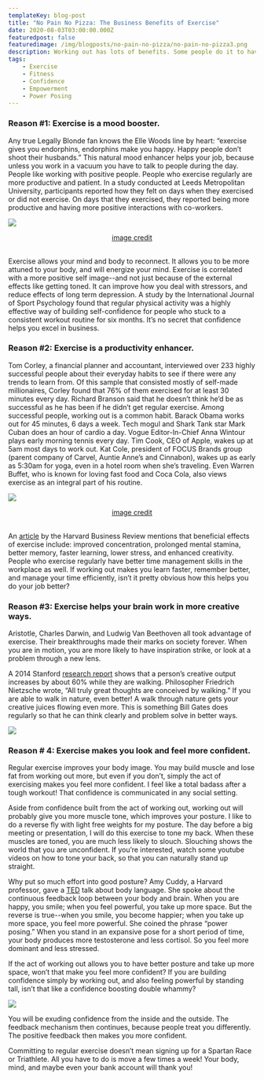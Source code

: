 ```yaml
---
templateKey: blog-post
title: "No Pain No Pizza: The Business Benefits of Exercise"
date: 2020-08-03T03:00:00.000Z
featuredpost: false
featuredimage: /img/blogposts/no-pain-no-pizza/no-pain-no-pizza3.png
description: Working out has lots of benefits. Some people do it to have a clear mind, some people do it for toned arms, some people do it so they won’t feel guilty when they indulge in cake (or pizza!). But did you know there are a few key benefits of working out that help your career? Turns out, working out is linked to making more money. I’ve listed 4 important reasons how working out will help your career, and get you more (pizza) dough.
tags:
    - Exercise
    - Fitness
    - Confidence
    - Empowerment
    - Power Posing
---
```


### Reason #1: Exercise is a mood booster. 

Any true Legally Blonde fan knows the Elle Woods line by heart: “exercise gives you endorphins, endorphins make you happy. Happy people don’t shoot their husbands.” This natural mood enhancer helps your job, because unless you work in a vacuum you have to talk to people during the day. People like working with positive people. People who exercise regularly are more productive and patient. In a study conducted at Leeds Metropolitan University, participants reported how they felt on days when they exercised or did not exercise. On days that they exercised, they reported being more productive and having more positive interactions with co-workers. 


![](/img/blogposts/no-pain-no-pizza/no-pain-no-pizza1.png#center)
<div style="text-align: center"><a href="https://4.bp.blogspot.com/-MGcEBi7jdbI/Viaazcp2p5I/AAAAAAAAA50/3Wd0rpfw1Hg/s1600/Picture%2B5_107.png">image credit</a></div><br />

Exercise allows your mind and body to reconnect. It allows you to be more attuned to your body, and will energize your mind. Exercise is correlated with a more positive self image--and not just because of the external effects like getting toned. It can improve how you deal with stressors, and reduce effects of long term depression. A study by the International Journal of Sport Psychology found that regular physical activity was a highly effective way of building self-confidence for people who stuck to a consistent workout routine for six months. It’s no secret that confidence helps you excel in business. 

### Reason #2: Exercise is a productivity enhancer.

Tom Corley, a financial planner and accountant, interviewed over 233 highly successful people about their everyday habits to see if there were any trends to learn from. Of this sample that consisted mostly of self-made millionaires, Corley found that 76% of them exercised for at least 30 minutes every day. Richard Branson said that he doesn’t think he’d be as successful as he has been if he didn’t get regular exercise. Among successful people, working out is a common habit. Barack Obama works out for 45 minutes, 6 days a week. Tech mogul and Shark Tank star Mark Cuban does an hour of cardio a day. Vogue Editor-In-Chief Anna Wintour plays early morning tennis every day. Tim Cook, CEO of Apple, wakes up at 5am most days to work out. Kat Cole, president of FOCUS Brands group (parent company of Carvel, Auntie Anne’s and Cinnabon), wakes up as early as 5:30am for yoga, even in a hotel room when she’s traveling. Even Warren Buffet, who is known for loving fast food and Coca Cola, also views exercise as an integral part of his routine.


![](/img/blogposts/no-pain-no-pizza/no-pain-no-pizza2.jpg#center)
<div style="text-align: center"><a href="https://specials-images.forbesimg.com/imageserve/55fa58be89b64bc3974d693e9a0f3e57/960x0.jpg?fit=scale">image credit</a></div><br />

An [article](https://hbr.org/2014/10/regular-exercise-is-part-of-your-job) by the Harvard Business Review mentions that beneficial effects of exercise include: improved concentration, prolonged mental stamina, better memory, faster learning, lower stress, and enhanced creativity. People who exercise regularly have better time management skills in the workplace as well. If working out makes you learn faster, remember better, and manage your time efficiently, isn’t it pretty obvious how this helps you do your job better? 

### Reason #3: Exercise helps your brain work in more creative ways.

Aristotle, Charles Darwin, and Ludwig Van Beethoven all took advantage of exercise. Their breakthroughs made their marks on society forever. When you are in motion, you are more likely to have inspiration strike, or look at a problem through a new lens. 

A 2014 Stanford [research report](https://www.apa.org/pubs/journals/releases/xlm-a0036577.pdf) shows that a person’s creative output increases by about 60% while they are walking. Philosopher Friedrich Nietzsche wrote, “All truly great thoughts are conceived by walking.” If you are able to walk in nature, even better! A walk through nature gets your creative juices flowing even more. This is something Bill Gates does regularly so that he can think clearly and problem solve in better ways.


![](/img/blogposts/no-pain-no-pizza/no-pain-no-pizza3.png#center)

### Reason # 4: Exercise makes you look and feel more confident.

Regular exercise improves your body image. You may build muscle and lose fat from working out more, but even if you don’t, simply the act of exercising makes you feel more confident. I feel like a total badass after a tough workout! That confidence is communicated in any social setting. 

Aside from confidence built from the act of working out, working out will probably give you more muscle tone, which improves your posture. I like to do a reverse fly with light free weights for my posture. The day before a big meeting or presentation, I will do this exercise to tone my back. When these muscles are toned, you are much less likely to slouch. Slouching shows the world that you are unconfident. If you’re interested, watch some youtube videos on how to tone your back, so that you can naturally stand up straight. 

Why put so much effort into good posture? Amy Cuddy, a Harvard professor, gave a [TED](https://www.ted.com/talks/amy_cuddy_your_body_language_may_shape_who_you_are?language=en) talk about body language. She spoke about the continuous feedback loop between your body and brain. When you are happy, you smile; when you feel powerful, you take up more space. But the reverse is true--when you smile, you become happier; when you take up more space, you feel more powerful. She coined the phrase “power posing.” When you stand in an expansive pose for a short period of time, your body produces more testosterone and less cortisol. So you feel more dominant and less stressed. 

If the act of working out allows you to have better posture and take up more space, won’t that make you feel more confident? If you are building confidence simply by working out, and also feeling powerful by standing tall, isn’t that like a confidence boosting double whammy?


![](/img/blogposts/no-pain-no-pizza/no-pain-no-pizza4.png#center)

You will be exuding confidence from the inside and the outside. The feedback mechanism then continues, because people treat you differently. The positive feedback then makes you more confident.

Committing to regular exercise doesn’t mean signing up for a Spartan Race or Triathlete. All you have to do is move a few times a week! Your body, mind, and maybe even your bank account will thank you!
